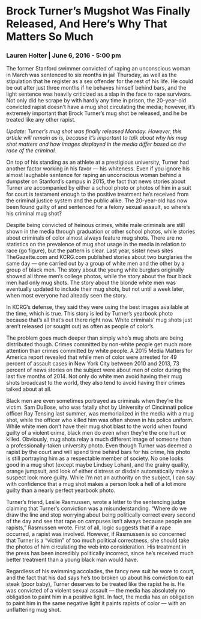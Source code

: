 # Brock Turner’s Mugshot Was Finally Released, And Here’s Why That Matters So Much

### Lauren Holter | June 6, 2016 - 5:00 pm

The former Stanford swimmer convicted of raping an unconscious woman in March was sentenced to six months
in jail Thursday, as well as the stipulation that he register as a sex offender for the rest of his life. He could be out
after just three months if he behaves himself behind bars, and the light sentence was heavily criticized as a slap
in the face to rape survivors. Not only did he scrape by with hardly any time in prison, the 20-year-old convicted
rapist doesn’t have a mug shot circulating the media; however, it’s extremely important that Brock Turner’s mug
shot be released, and he be treated like any other rapist.

*Update: Turner’s mug shot was finally released Monday. However, this article will remain as is, because it’s
important to talk about why his mug shot matters and how images displayed in the media differ based on the
race of the criminal.*

On top of his standing as an athlete at a prestigious university, Turner had another factor working in his favor —
his whiteness. Even if you ignore his almost laughable sentence for raping an unconscious woman behind a
dumpster on Stanford’s campus in 2015, the fact that news stories about Turner are accompanied by either a
school photo or photos of him in a suit for court is testament enough to the positive treatment he’s received from
the criminal justice system and the public alike. The 20-year-old has now been found guilty of and sentenced for
a felony sexual assault, so where’s his criminal mug shot?

Despite being convicted of heinous crimes, white male criminals are still shown in the media through graduation
or other school photos, while stories about criminals of color almost always feature mug shots. There are no
statistics on the prevalence of mug shot usage in the media in relation to race (go figure), but the pattern is clear.
Last year, sister news sites TheGazette.com and KCRG.com published stories about two burglaries the same day
— one carried out by a group of white men and the other by a group of black men. The story about the young
white burglars originally showed all three men’s college photos, while the story about the four black men had
only mug shots. The story about the blonde white men was eventually updated to include their mug shots, but not
until a week later, when most everyone had already seen the story.

In KCRG’s defense, they said they were using the best images available at the time, which is true. This story is
led by Turner’s yearbook photo because that’s all that’s out there right now. White criminals’ mug shots just
aren’t released (or sought out) as often as people of color’s.

The problem goes much deeper than simply who’s mug shots are being distributed though. Crimes committed by
non-white people get much more attention than crimes committed by white people. A 2015 Media Matters for
America report revealed that while men of color were arrested for 49 percent of assault cases in New York City
between 2010 and 2013, 73 percent of news stories on the subject were about men of color during the last five
months of 2014. Not only do white men avoid having their mug shots broadcast to the world, they also tend to
avoid having their crimes talked about at all.

Black men are even sometimes portrayed as criminals when they’re the victim. Sam DuBose, who was fatally
shot by University of Cincinnati police officer Ray Tensing last summer, was memorialized in the media with a
mug shot, while the officer who killed him was often shown in his police uniform. While white men don’t have
their mug shot blast to the world when found guilty of a violent crime, black men do even when they’re the one
hurt or killed.
Obviously, mug shots relay a much different image of someone than a professionally-taken university photo.
Even though Turner was deemed a rapist by the court and will spend time behind bars for his crime, his photo is
still portraying him as a respectable member of society. No one looks good in a mug shot (except maybe Lindsey
Lohan), and the grainy quality, orange jumpsuit, and look of either distress or disdain automatically make a
suspect look more guilty. While I’m not an authority on the subject, I can say with confidence that a mug shot
makes a person look a hell of a lot more guilty than a nearly perfect yearbook photo.

Turner’s friend, Leslie Rasmussen, wrote a letter to the sentencing judge claiming that Turner’s conviction was a
misunderstanding. “Where do we draw the line and stop worrying about being politically correct every second of
the day and see that rape on campuses isn’t always because people are rapists,” Rasmussen wrote. First of all,
logic suggests that if a rape occurred, a rapist was involved. However, if Rasmussen is so concerned that Turner
is a “victim” of too much political correctness, she should take the photos of him circulating the web into
consideration. His treatment in the press has been incredibly politically incorrect, since he’s received much better
treatment than a young black man would have.

Regardless of his swimming accolades, the fancy new suit he wore to court, and the fact that his dad says he’s
too broken up about his conviction to eat steak (poor baby), Turner deserves to be treated like the rapist he is. He
was convicted of a violent sexual assault — the media has absolutely no obligation to paint him in a positive
light. In fact, the media has an obligation to paint him in the same negative light it paints rapists of color — with
an unflattering mug shot.
